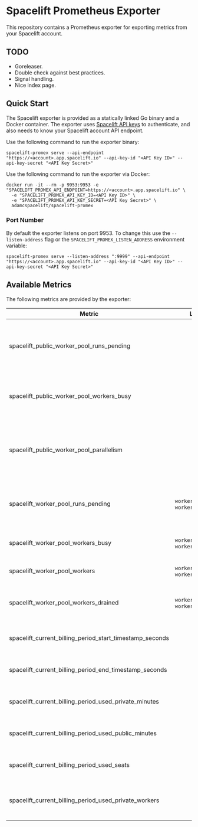 # Spacelift Prometheus Exporter

This repository contains a Prometheus exporter for exporting metrics from your Spacelift account.

## TODO

- Goreleaser.
- Double check against best practices.
- Signal handling.
- Nice index page.

## Quick Start

The Spacelift exporter is provided as a statically linked Go binary and a Docker container. The
exporter uses
[Spacelift API keys](https://docs.spacelift.io/integrations/api#spacelift-api-key-greater-than-token)
to authenticate, and also needs to know your Spacelift account API endpoint.

Use the following command to run the exporter binary:

```shell
spacelift-promex serve --api-endpoint "https://<account>.app.spacelift.io" --api-key-id "<API Key ID>" --api-key-secret "<API Key Secret>"
```

Use the following command to run the exporter via Docker:

```shell
docker run -it --rm -p 9953:9953 -e "SPACELIFT_PROMEX_API_ENDPOINT=https://<account>.app.spacelift.io" \
  -e "SPACELIFT_PROMEX_API_KEY_ID=<API Key ID>" \
  -e "SPACELIFT_PROMEX_API_KEY_SECRET=<API Key Secret>" \
  adamcspacelift/spacelift-promex
```

### Port Number

By default the exporter listens on port 9953. To change this use the `--listen-address` flag or the
`SPACELIFT_PROMEX_LISTEN_ADDRESS` environment variable:

```shell
spacelift-promex serve --listen-address ":9999" --api-endpoint "https://<account>.app.spacelift.io" --api-key-id "<API Key ID>" --api-key-secret "<API Key Secret>"
```

## Available Metrics

The following metrics are provided by the exporter:

| Metric                                                   | Labels                               | Description                                                                                    |
| -------------------------------------------------------- | ------------------------------------ | ---------------------------------------------------------------------------------------------- |
| spacelift_public_worker_pool_runs_pending                |                                      | The number of runs in your account currently queued and waiting for a public worker            |
| spacelift_public_worker_pool_workers_busy                |                                      | The number of currently busy workers in the public worker pool for this account                |
| spacelift_public_worker_pool_parallelism                 |                                      | The maximum number of simultaneously executing runs on the public worker pool for this account |
| spacelift_worker_pool_runs_pending                       | `worker_pool_id`, `worker_pool_name` | The number of runs currently queued and waiting for a worker from a particular pool            |
| spacelift_worker_pool_workers_busy                       | `worker_pool_id`, `worker_pool_name` | The number of currently busy workers in a worker pool                                          |
| spacelift_worker_pool_workers                            | `worker_pool_id`, `worker_pool_name` | The number of workers in a worker pool                                                         |
| spacelift_worker_pool_workers_drained                    | `worker_pool_id`, `worker_pool_name` | The number of workers in a worker pool that have been drained                                  |
| spacelift_current_billing_period_start_timestamp_seconds |                                      | The timestamp of the start of the current billing period                                       |
| spacelift_current_billing_period_end_timestamp_seconds   |                                      | The timestamp of the end of the current billing period                                         |
| spacelift_current_billing_period_used_private_minutes    |                                      | The number of minutes used in the current billing period                                       |
| spacelift_current_billing_period_used_public_minutes     |                                      | The number of minutes used in the current billing period                                       |
| spacelift_current_billing_period_used_seats              |                                      | The number of seats used in the current billing period                                         |
| spacelift_current_billing_period_used_private_workers    |                                      | The number of private workers used in the current billing period                               |
